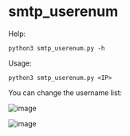 # smtp_userenum

Help:
```
python3 smtp_userenum.py -h
```
Usage:
```
python3 smtp_userenum.py <IP>
```
You can change the username list:

![image](https://github.com/c1ph3rm4st3r/smtp_userenum/assets/66146701/8681dc3a-e4bb-49a5-9612-657ebcd421bd)



![image](https://github.com/c1ph3rm4st3r/smtp_userenum/assets/66146701/24d1e938-90c9-4a73-96ea-e9f30281cf47)
